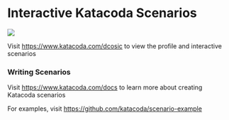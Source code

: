 # Interactive Katacoda Scenarios

[![](http://shields.katacoda.com/katacoda/dcosic/count.svg)](https://www.katacoda.com/dcosic "Get your profile on Katacoda.com")

Visit https://www.katacoda.com/dcosic to view the profile and interactive scenarios

### Writing Scenarios
Visit https://www.katacoda.com/docs to learn more about creating Katacoda scenarios

For examples, visit https://github.com/katacoda/scenario-example
